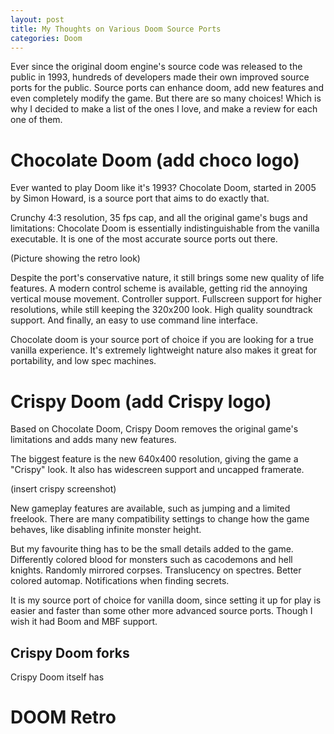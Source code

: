 ```yaml
---
layout: post
title: My Thoughts on Various Doom Source Ports
categories: Doom
---
```

Ever since the original doom engine's source code was released to the public in 1993, hundreds of developers made their own improved source ports for the public. Source ports can enhance doom, add new features and even completely modify the game. But there are so many choices! Which is why I decided to make a list of the ones I love, and make a review for each one of them.

# Chocolate Doom (add choco logo)
Ever wanted to play Doom like it's 1993? Chocolate Doom, started in 2005 by Simon Howard, is a source port that aims to do exactly that.

Crunchy 4:3 resolution, 35 fps cap, and all the original game's bugs and limitations: Chocolate Doom is essentially indistinguishable from the vanilla executable. It is one of the most accurate source ports out there.

(Picture showing the retro look)

Despite the port's conservative nature, it still brings some new quality of life features. A modern control scheme is available, getting rid the annoying vertical mouse movement. Controller support. Fullscreen support for higher resolutions, while still keeping the 320x200 look. High quality soundtrack support. And finally, an easy to use command line interface.

Chocolate doom is your source port of choice if you are looking for a true vanilla experience. It's extremely lightweight nature also makes it great for portability, and low spec machines.

# Crispy Doom (add Crispy logo)
Based on Chocolate Doom, Crispy Doom removes the original game's limitations and adds many new features.

The biggest feature is the new 640x400 resolution, giving the game a "Crispy" look. It also has widescreen support and uncapped framerate.

(insert crispy screenshot)

New gameplay features are available, such as jumping and a limited freelook. There are many compatibility settings to change how the game behaves, like disabling infinite monster height.

But my favourite thing has to be the small details added to the game. Differently colored blood for monsters such as cacodemons and hell knights. Randomly mirrored corpses. Translucency on spectres. Better colored automap. Notifications when finding secrets.

It is my source port of choice for vanilla doom, since setting it up for play is easier and faster than some other more advanced source ports. Though I wish it had Boom and MBF support.

## Crispy Doom forks
Crispy Doom itself has 

# DOOM Retro

<!--stackedit_data:
eyJwcm9wZXJ0aWVzIjoiZXh0ZW5zaW9uczpcbiAgcHJlc2V0Oi
BnZm1cbiIsImhpc3RvcnkiOlstNjE1ODA5NTQwLDE1MDcyMzM2
MSwtMTEwMDc5NzEyNywtMjEyODQ4MTcxMCwtMTM0OTg4MDk2My
wxODg3NDYzNDk5XX0=
-->